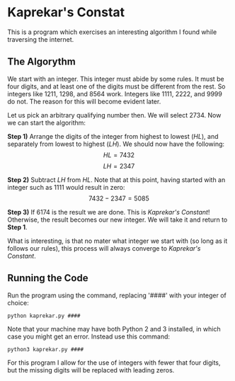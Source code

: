 # Kaprekar's Constat 

This is a program which exercises an interesting algorithm I found while traversing the internet.

## The Algorythm

We start with an integer. This integer must abide by some rules. It must be four digits, and at least one of the digits must be different from the rest. So integers like 1211, 1298, and 8564 work. Integers like 1111, 2222, and 9999 do not. The reason for this will become evident later.

Let us pick an arbitrary qualifying number then. We will select 2734. Now we can start the algorithm:

**Step 1)** Arrange the digits of the integer from highest to lowest (*HL*), and separately from lowest to highest (*LH*). We should now have the following:
$$HL = 7432$$
$$LH = 2347$$

**Step 2)** Subtract *LH* from *HL*. Note that at this point, having started with an integer such as 1111 would result in zero:
$$7432 - 2347 = 5085$$

**Step 3)** If 6174 is the result we are done. This is *Kaprekar's Constant*! Otherwise, the result becomes our new integer. We will take it and return to **Step 1**.

What is interesting, is that no mater what integer we start with (so long as it follows our rules), this process will always converge to *Kaprekar's Constant*.

## Running the Code

Run the program using the command, replacing '####' with your integer of choice:
```
python kaprekar.py ####
```
Note that your machine may have both Python 2 and 3 installed, in which case you might get an error. Instead use this command:
```
python3 kaprekar.py ####
```
For this program I allow for the use of integers with fewer that four digits, but the missing digits will be replaced with leading zeros.